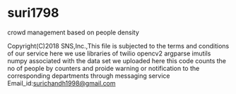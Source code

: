 # suri1798
crowd management based on people density

Copyright(C)2018 SNS,Inc.,This file is subjected to the terms and conditions of our service
here we use  libraries of 
           twilio 
           opencv2
           argparse
           imutils
           numpy
associated with the data set we uploaded here this code counts the no of people by counters and proide warning or notification to the corresponding departments through messaging service 
Email_id:surichandh1998@gmail.com
  

